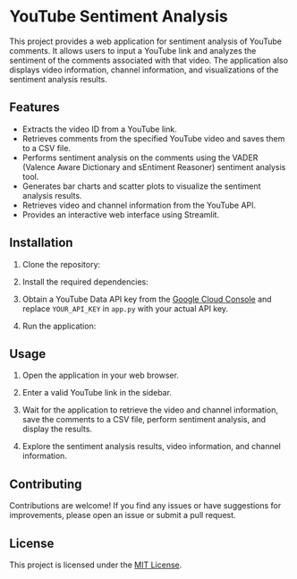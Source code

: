# YouTube Sentiment Analysis

This project provides a web application for sentiment analysis of YouTube comments. It allows users to input a YouTube link and analyzes the sentiment of the comments associated with that video. The application also displays video information, channel information, and visualizations of the sentiment analysis results.

## Features

- Extracts the video ID from a YouTube link.
- Retrieves comments from the specified YouTube video and saves them to a CSV file.
- Performs sentiment analysis on the comments using the VADER (Valence Aware Dictionary and sEntiment Reasoner) sentiment analysis tool.
- Generates bar charts and scatter plots to visualize the sentiment analysis results.
- Retrieves video and channel information from the YouTube API.
- Provides an interactive web interface using Streamlit.

## Installation

1. Clone the repository:


2. Install the required dependencies:


3. Obtain a YouTube Data API key from the [Google Cloud Console](https://console.cloud.google.com/) and replace `YOUR_API_KEY` in `app.py` with your actual API key.

4. Run the application:


## Usage

1. Open the application in your web browser.

2. Enter a valid YouTube link in the sidebar.

3. Wait for the application to retrieve the video and channel information, save the comments to a CSV file, perform sentiment analysis, and display the results.

4. Explore the sentiment analysis results, video information, and channel information.

## Contributing

Contributions are welcome! If you find any issues or have suggestions for improvements, please open an issue or submit a pull request.

## License

This project is licensed under the [MIT License](LICENSE).

